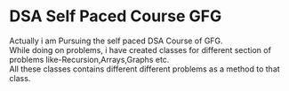 # DSA Self Paced Course GFG
Actually i am Pursuing the self paced DSA Course of GFG.</br>
While doing on problems, i have created classes for different section of problems like-Recursion,Arrays,Graphs etc.</br>
All these classes contains different different problems as a method to that class.
